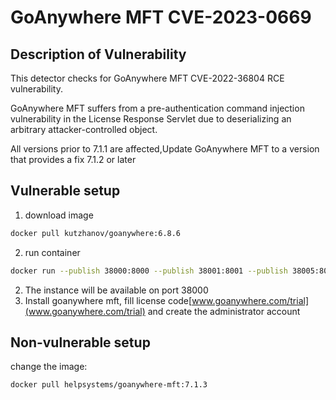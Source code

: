 # GoAnywhere MFT CVE-2023-0669

## Description of Vulnerability

This detector checks for GoAnywhere MFT CVE-2022-36804 RCE vulnerability.

GoAnywhere MFT suffers from a pre-authentication command injection vulnerability in the License Response Servlet due to
deserializing an arbitrary attacker-controlled object.

All versions prior to 7.1.1 are affected,Update GoAnywhere MFT to a version that provides a fix 7.1.2 or later
## Vulnerable setup

1. download image

```sh
docker pull kutzhanov/goanywhere:6.8.6
```

2. run container

```sh
docker run --publish 38000:8000 --publish 38001:8001 --publish 38005:8005 --publish 38006:8006 --publish 38009:8009 --publish 38010:8010 --publish 38443:8443 --publish 38021:8021 --publish 38022:8022 --publish 32001-32300:32001-32300 --publish 34434:4434 --publish 34121:2121 --publish 39909:9909 --publish 34222:2222  --publish 36330:6330 --publish 35005:5005  --name my_mft_6_8_6 kutzhanov/goanywhere:6.8.6
```

2. The instance will be available on port 38000
3. Install goanywhere mft, fill license code[www.goanywhere.com/trial](www.goanywhere.com/trial) and create the
   administrator account

## Non-vulnerable setup

change the image:

```sh
docker pull helpsystems/goanywhere-mft:7.1.3
```
